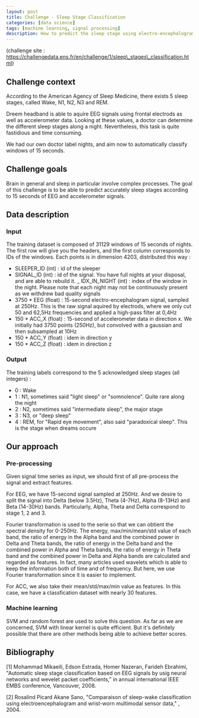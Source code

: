 ```yaml
---
layout: post
title: Challenge - Sleep Stage Classification
categories: [data science]
tags: [machine learning, signal processing]
description: How to predict the sleep stage using electro-encephalogram (EEG) and accelerometer?
---
```

(challenge site : https://challengedata.ens.fr/en/challenge/1/sleep\_stages\_classification.html)

## Challenge context

According to the American Agency of Sleep Medicine, there exists 5 sleep stages, called Wake, N1, N2, N3 and REM.

Dreem headband is able to aquire EEG signals using frontal electrods as well as accelerometer data. Looking at these values, a doctor can determine the different sleep stages along a night. Nevertheless, this task is quite fastidious and time consuming.

We had our own doctor label nights, and aim now to automatically classify windows of 15 seconds.

## Challenge goals

Brain in general and sleep in particular involve complex processes.
The goal of this challenge is to be able to predict accurately sleep stages according to 15 seconds of EEG and accelerometer signals.

## Data description

### Input

The training dataset is composed of 31129 windows of 15 seconds of nights. The first row will give you the headers, and the first column corresponds to IDs of the windows. Each points is in dimension 4203, distributed this way :

- SLEEPER_ID (int) : id of the sleeper
- SIGNAL_ID (int) : id of the signal. You have full nights at your disposal, and are able to rebuild it.
_ IDX_IN_NIGHT (int) : index of the window in the night. Please note that each night may not be continuously present as we withdrew bad quality signals
- 3750 * EEG (float) : 15-second electro-encephalogram signal, sampled at 250Hz. This is the raw signal aquired by electrods, where we only cut 50 and 62,5Hz frequencies and applied a high-pass filter at 0,4Hz
- 150 * ACC_X (float) : 15-second of accelerometer data in direction x. We initially had 3750 points (250Hz), but convolved with a gaussian and then subsampled at 10Hz
- 150 * ACC_Y (float) : idem in direction y
- 150 * ACC_Z (float) : idem in direction z

### Output

The training labels correspond to the 5 acknowledged sleep stages (all integers) :

- 0 : Wake
- 1 : N1, sometimes said "light sleep" or "somnolence". Quite rare along the night
- 2 : N2, sometimes said "intermediate sleep", the major stage
- 3 : N3, or "deep sleep"
- 4 : REM, for "Rapid eye movement", also said "paradoxical sleep". This is the stage when dreams occure

## Our approach

### Pre-processing

Given signal time series as input, we should first of all pre-process the signal and extract features. 

For EEG, we have 15-second signal sampled at 250Hz. And we desire to split the signal into Delta (below 3.5Hz), Theta (4-7Hz), Alpha (8-13Hz) and Beta (14-30Hz) bands. Particularly, Alpha, Theta and Delta correspond to stage 1, 2 and 3.

Fourier transformation is used to the serie so that we can obtient
the spectral density for 0-250Hz. The energy, max/min/mean/std value of each band, the ratio of energy in the Alpha band and the combined power in Delta and Theta bands, the ratio of energy in the Delta band and the combined power in Alpha and Theta bands, the ratio of energy in Theta band and the combined power in Delta and Alpha bands are calculated and regarded as features. In fact, many articles used wavelets which is able to keep the information both of time and of frequency. But here, we use Fourier transformation since it is easier to implement.

For ACC, we also take their mean/std/max/min value as features. In this case, we have a classfication dataset with nearly 30 features.

### Machine learning

SVM and random forest are used to solve this question. As far as we are concerned, SVM with linear kernel is quite efficient. But it's definitely possible that there are other methods being able to achieve better scores.


## Bibliography
[1] Mohammad Mikaeili, Edson Estrada, Homer Nazeran, Farideh Ebrahimi, "Automatic sleep stage classification based on EEG signals by usig neural networks and wevelet packet coefficients," in annual international IEEE EMBS conference, Vancouver, 2008.
[2] Rosalind Picard Akane Sano, "Comparaison of sleep-wake classification using electroencephalogram and wrist-worn multimodal sensor data," , 2004.


